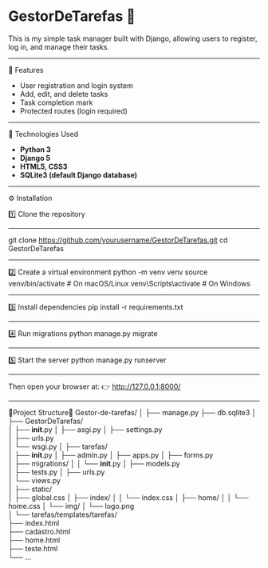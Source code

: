 # GestorDeTarefas 🐸

This is my simple task manager built with Django, allowing users to register, log in, and manage their tasks.

----------------------------------------

🐸 Features
- User registration and login system  
- Add, edit, and delete tasks  
- Task completion mark
- Protected routes (login required)
  
----------------------------------------

🐸 Technologies Used
- **Python 3**
- **Django 5**
- **HTML5, CSS3**
- **SQLite3 (default Django database)**

----------------------------------------

⚙️ Installation

1️⃣ Clone the repository

----------------------------------------

git clone https://github.com/yourusername/GestorDeTarefas.git
cd GestorDeTarefas

----------------------------------------

2️⃣ Create a virtual environment
python -m venv venv
source venv/bin/activate   # On macOS/Linux
venv\Scripts\activate      # On Windows

----------------------------------------

3️⃣ Install dependencies
pip install -r requirements.txt

----------------------------------------

4️⃣ Run migrations
python manage.py migrate

----------------------------------------

5️⃣ Start the server
python manage.py runserver

----------------------------------------

Then open your browser at:
👉 http://127.0.0.1:8000/

----------------------------------------
🐸Project Structure🐸
 Gestor-de-tarefas/
│
├── manage.py
├── db.sqlite3
│
├── GestorDeTarefas/                
│   ├── __init__.py
│   ├── asgi.py
│   ├── settings.py                 
│   ├── urls.py                    
│   └── wsgi.py
│
├── tarefas/                       
│   ├── __init__.py
│   ├── admin.py
│   ├── apps.py
│   ├── forms.py                   
│   ├── migrations/
│   │   └── __init__.py
│   ├── models.py                 
│   ├── tests.py
│   ├── urls.py                     
│   └── views.py                   
│
├── static/                       
│   ├── global.css
│   ├── index/
│   │   └── index.css
│   ├── home/
│   │   └── home.css
│   └── img/
│       └── logo.png                 
│
└── tarefas/templates/tarefas/      
    ├── index.html                
    ├── cadastro.html             
    ├── home.html                 
    ├── teste.html                 
    └── ...                         
